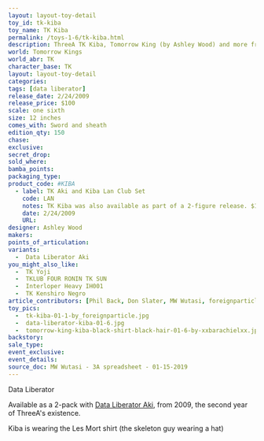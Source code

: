 ```yaml
---
layout: layout-toy-detail 
toy_id: tk-kiba
toy_name: TK Kiba
permalink: /toys-1-6/tk-kiba.html
description: ThreeA TK Kiba, Tomorrow King (by Ashley Wood) and more from the world of Popbot, plus get the most detailed info including release date, price, variants, colorways and more.
world: Tomorrow Kings
world_abr: TK
character_base: TK
layout: layout-toy-detail
categories: 
tags: [data liberator]
release_date: 2/24/2009
release_price: $100 
scale: one sixth
size: 12 inches
comes_with: Sword and sheath
edition_qty: 150
chase: 
exclusive: 
secret_drop: 
sold_where: 
bamba_points: 
packaging_type: 
product_code: #KIBA 
  - label: TK Aki and Kiba Lan Club Set
    code: LAN
    notes: TK Kiba was also available as part of a 2-figure release. $180 USD for the set.
    date: 2/24/2009
    URL:
designer: Ashley Wood
makers: 
points_of_articulation: 
variants: 
  -  Data Liberator Aki
you_might_also_like: 
  -  TK Yoji
  -  TKLUB FOUR RONIN TK SUN
  -  Interloper Heavy IH001
  -  TK Kenshiro Negro
article_contributors: [Phil Back, Don Slater, MW Wutasi, foreignparticle, xxbarachielxx]
toy_pics: 
  -  tk-kiba-01-1-by_foreignparticle.jpg
  -  data-liberator-kiba-01-6.jpg
  -  tomorrow-king-kiba-black-shirt-black-hair-01-6-by-xxbarachielxx.jpg
backstory: 
sale_type: 
event_exclusive: 
event_details: 
source_doc: MW Wutasi - 3A spreadsheet - 01-15-2019
---
```

Data Liberator

Available as a 2-pack with <a href="/toys-1-6/data-liberator-aki.html">Data Liberator Aki</a>, from 2009, the second year of ThreeA's existence.

Kiba is wearing the Les Mort shirt (the skeleton guy wearing a hat)